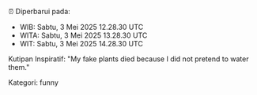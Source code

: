 ⏰ Diperbarui pada:
- WIB: Sabtu, 3 Mei 2025 12.28.30 UTC
- WITA: Sabtu, 3 Mei 2025 13.28.30 UTC
- WIT: Sabtu, 3 Mei 2025 14.28.30 UTC

Kutipan Inspiratif:
"My fake plants died because I did not pretend to water them."


Kategori: funny

